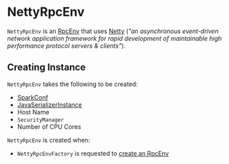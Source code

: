 # NettyRpcEnv

`NettyRpcEnv` is an [RpcEnv](RpcEnv.md) that uses [Netty](https://netty.io/) (_"an asynchronous event-driven network application framework for rapid development of maintainable high performance protocol servers & clients"_).

## Creating Instance

`NettyRpcEnv` takes the following to be created:

* <span id="conf"> [SparkConf](../SparkConf.md)
* <span id="javaSerializerInstance"> [JavaSerializerInstance](../serializer/JavaSerializerInstance.md)
* <span id="host"> Host Name
* <span id="securityManager"> `SecurityManager`
* <span id="numUsableCores"> Number of CPU Cores

`NettyRpcEnv` is created when:

* `NettyRpcEnvFactory` is requested to [create an RpcEnv](NettyRpcEnvFactory.md#create)
